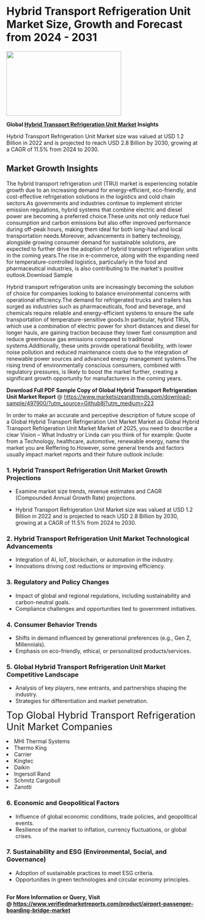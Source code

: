 <H1>Hybrid Transport Refrigeration Unit Market Size, Growth and Forecast from 2024 - 2031</H1><img class="aligncenter size-medium wp-image-584254" src="https://thirdeyenews.in/wp-content/uploads/2024/09/Global-Market-Research-300x168.jpeg" alt="" width="300" height="168" /><p><strong>Global&nbsp;<a href="https://www.marketsizeandtrends.com/download-sample/497900/?utm_source=Github8j?utm_medium=223">Hybrid Transport Refrigeration Unit Market</a> Insights</strong></p><p>Hybrid Transport Refrigeration Unit Market size was valued at USD 1.2 Billion in 2022 and is projected to reach USD 2.8 Billion by 2030, growing at a CAGR of 11.5% from 2024 to 2030.</p><p><h2>Market Growth Insights</h2> The hybrid transport refrigeration unit (TRU) market is experiencing notable growth due to an increasing demand for energy-efficient, eco-friendly, and cost-effective refrigeration solutions in the logistics and cold chain sectors.As governments and industries continue to implement stricter emission regulations, hybrid systems that combine electric and diesel power are becoming a preferred choice.These units not only reduce fuel consumption and carbon emissions but also offer improved performance during off-peak hours, making them ideal for both long-haul and local transportation needs.Moreover, advancements in battery technology, alongside growing consumer demand for sustainable solutions, are expected to further drive the adoption of hybrid transport refrigeration units in the coming years.The rise in e-commerce, along with the expanding need for temperature-controlled logistics, particularly in the food and pharmaceutical industries, is also contributing to the market's positive outlook.Download Sample <p>Hybrid transport refrigeration units are increasingly becoming the solution of choice for companies looking to balance environmental concerns with operational efficiency.The demand for refrigerated trucks and trailers has surged as industries such as pharmaceuticals, food and beverage, and chemicals require reliable and energy-efficient systems to ensure the safe transportation of temperature-sensitive goods.In particular, hybrid TRUs, which use a combination of electric power for short distances and diesel for longer hauls, are gaining traction because they lower fuel consumption and reduce greenhouse gas emissions compared to traditional systems.Additionally, these units provide operational flexibility, with lower noise pollution and reduced maintenance costs due to the integration of renewable power sources and advanced energy management systems.The rising trend of environmentally conscious consumers, combined with regulatory pressures, is likely to boost the market further, creating a significant growth opportunity for manufacturers in the coming years.</p><p><span class=""><strong>Download Full PDF Sample Copy of Global Hybrid Transport Refrigeration Unit Market Report</strong> @ <a href="https://www.marketsizeandtrends.com/download-sample/497900/?utm_source=Github8j?utm_medium=223" target="_blank">https://www.marketsizeandtrends.com/download-sample/497900/?utm_source=Github8j?utm_medium=223</a></span></p><p>In order to make an accurate and perceptive description of future scope of a Global&nbsp;Hybrid Transport Refrigeration Unit Market Market as Global&nbsp;Hybrid Transport Refrigeration Unit Market Market of 2025, you need to describe a clear Vision &ndash; What Industry or Linda can you think of for example: Quote from a Technology, healthcare, automotive, renewable energy, name the market you are Reffering to.However, some general trends and factors usually impact market reports and their future outlook include:</p><h3>1.&nbsp;<strong>Hybrid Transport Refrigeration Unit Market Growth Projections</strong></h3><ul><li>Examine market size trends, revenue estimates and CAGR (Compounded Annual Growth Rate) projections.</li><li><p>Hybrid Transport Refrigeration Unit Market size was valued at USD 1.2 Billion in 2022 and is projected to reach USD 2.8 Billion by 2030, growing at a CAGR of 11.5% from 2024 to 2030.</p></li></ul><h3>2.&nbsp;<strong>Hybrid Transport Refrigeration Unit Market Technological Advancements</strong></h3><ul><li>Integration of AI, IoT, blockchain, or automation in the industry.</li><li>Innovations driving cost reductions or improving efficiency.</li></ul><h3>3.&nbsp;<strong>Regulatory and Policy Changes</strong></h3><ul><li>Impact of global and regional regulations, including sustainability and carbon-neutral goals.</li><li>Compliance challenges and opportunities tied to government initiatives.</li></ul><h3>4.&nbsp;<strong>Consumer Behavior Trends</strong></h3><ul><li>Shifts in demand influenced by generational preferences (e.g., Gen Z, Millennials).</li><li>Emphasis on eco-friendly, ethical, or personalized products/services.</li></ul><h3>5.&nbsp;<strong>Global Hybrid Transport Refrigeration Unit Market Competitive Landscape</strong></h3><ul><li>Analysis of key players, new entrants, and partnerships shaping the industry.</li><li>Strategies for differentiation and market penetration.</li></ul><p data-pm-slice="1 1 []"><span style="color: inherit; font-family: inherit; font-size: 25px;">Top Global Hybrid Transport Refrigeration Unit Market Companies</span></p><div class="" data-test-id=""><p><li>MHI Thermal Systems</li><li> Thermo King</li><li> Carrier</li><li> Kingtec</li><li> Daikin</li><li> Ingersoll Rand</li><li> Schmitz Cargobull</li><li> Zanotti</li></p></div><h3>6.&nbsp;<strong>Economic and Geopolitical Factors</strong></h3><ul><li>Influence of global economic conditions, trade policies, and geopolitical events.</li><li>Resilience of the market to inflation, currency fluctuations, or global crises.</li></ul><h3>7.&nbsp;<strong>Sustainability and ESG (Environmental, Social, and Governance)</strong></h3><ul><li>Adoption of sustainable practices to meet ESG criteria.</li><li>Opportunities in green technologies and circular economy principles.</li></ul><h2><strong style="font-size: 14px;">For More Information or Query, Visit @&nbsp;</strong><a style="background-color: #ffffff; font-size: 14px;" href="https://www.marketsizeandtrends.com/report/hybrid-transport-refrigeration-unit-market/" target="_blank">https://www.verifiedmarketreports.com/product/airport-passenger-boarding-bridge-market</a></h2>